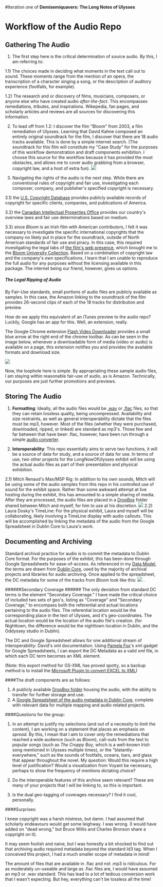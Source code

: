 #Iteration one of **Demisemiquavers: The Long Notes of Ulysses**


# Workflow of the Audio Repo #

## Gathering The Audio ##

1. The first step here is the critical determination of source audio. By this, I am referring to:

 1.1)  The choices made in deciding what moments in the text call out to sound. These moments range from the mention of an opera, the transcription of a character singing a song, or the description of auditory experience (footfalls, for example). 

 1.2)   The research and or discovery of films, musicians, composers, or anyone else who have created audio *after-the-fact*. This encompasses remediations, tributes, and inspirations. Wikepedia, fan pages, and scholarly articles and reviews are all sources for discovering this information. 

2.  To lead off from 1.2: I discover the film "Bloom" from 2003, a film remediation of Ulysses. Learning that David Kahne composed an entirely original soundtrack for the film, I discover that there are 18 audio tracks available. This is done by a simple internet search. (The soundtrack for this film will constitute my "Case Study" for the purposes of this workflow demonstration and draft components exhibition. I choose this source for the workflow because it has provided the most obstacles, and allows me to cover audio grabbing from a browser, copyright law, and a host of extra fun). 
![](http://ulysses.ie/wp-content/uploads/2011/10/banner1.jpg)

3.  Navigating the rights of the audio is the next step. While there are conventional rules of copyright and fair use, investigating each composer, company, and publisher's specified copyright is necessary. 

  3.1) the [U.S. Copyright Database](http://www.copyright.gov/records/) provides publicly available records of copyright for specific clients, companies, and publications of America.

 3.2) the [Canadian Intellectual Properties Office](http://www.cipo.ic.gc.ca/eic/site/cipointernet-internetopic.nsf/eng/h_wr00003.html) provides our country's overview laws and fair use determinations based on medium. 

 3.3) since *Bloom* is an Irish film with American contributors, I felt it was necessary to investigate the specific international copyrights that the company no likely put in place for the soundtrack, outside of North American standards of fair use and piracy. In this case, this required investigating the legal tabs of [the film's web presence](http://ulysses.ie), which brought me to the [Bloom University Collection](http://ulysses.ie/bloom-university-collection/). Based on a combination of copyright law and the company's own specifications, I learn that I am unable to reproduce the full audio for any purposes without the licensing available in this package. The internet being our friend, however, gives us options. 

##### The Legal Ripping of Audio #####

By Fair-Use standards, small portions of audio files are publicly available as samples. In this case, the Amazon linking to the soundtrack of the film provides 26-second clips of each of the 18 tracks for distribution and preview. 

How do we apply this equivalent of an iTunes preview to the audio repo?
Luckily, Google has an app for this. Well, an extension, really. 

The Google Chrome extension [Flash Video Downloader](https://chrome.google.com/webstore/detail/fvd-video-downloader/lfmhcpmkbdkbgbmkjoiopeeegenkdikp?hl=en) provides a small blue arrow at the right end of the chrome toolbar. As can be seen in the image below, whenever a downloadable form of media (video or audio) is available on a page, this extension notifies you and provides the available formats and download size.

![](http://i.imgur.com/awQTYY8.gif)

Now, the loophole here is simple. By appropriating these sample audio files, I am staying within reasonable fair-use of audio, as is Amazon. Technically, our purposes are just further promotions and previews.

## Storing The Audio 

1. **Formatting**: Ideally, all the audio files would be [.wav](http://en.wikipedia.org/wiki/WAV) or [.flac](http://en.wikipedia.org/wiki/FLAC) files, so that they can retain lossless quality, being uncompressed. Availability and size restraints, as well as general interoperability dictate that the files must be mp3, however. Most of the files (whether they were purchased, downloaded, ripped, or linked) are standard as mp3's. Those few and far between that have been .flac, however, have been run through a simple [audio converter](http://www.online-convert.com/).

2. **Interoperability**: This repo essentially aims to serve two functions, it will be a source of data for study, and a source of data for use. In terms of use, two other projects for the LongNowOfUlysses exhibit will be using the actual audio files as part of their presentation and physical exhibition. 

 2.1) Mitch Renaud's Max/MSP Rig: In addition to his own sounds, Mitch will be using some of the audio samples from this repo in his controlled use of sound for the exhibit space. Rather than some awkward attempt at live hosting during the exhibit, this has amounted to a simple sharing of media. After they are processed, the audio files are placed in a [DropBox](https://www.dropbox.com/) folder shared between Mitch and myself, for him to use at his discretion.
![](http://i.imgur.com/MtJ5vSt.gif)
 2.2) Laura Dosky's TimeLine: For the physical exhibit, Laura and myself will be collaborating, likely involving a TimeLine display with audio callouts. This will be accomplished by linking the metadata of the audio from the Google Spreadsheet in Dublin Core to Laura's work.

## Documenting and Archiving ##

Standard archival practice for audio is to commit the metadata to Dublin Core format. For the purposes of the exhibit, this has been done through Google Spreadsheets for ease-of-access. As referenced in my [Data Model](https://github.com/uvicmakerlab/LongNowOfUlysses/blob/master/English507/DataModel/ViraniDataModel.md), the terms are drawn from [Dublin Core](http://dublincore.org/documents/usageguide/elements.shtml), used by the majority of archival projects and libraries for audio archiving. Once applied to the spreadsheet, the DC metadata for some of the tracks from *Bloom* look like this:
 ![](http://i.imgur.com/phagLWR.gif)
.

######Secondary Coverage ######
The only deviation from standard DC terms is the element "Secondary Coverage." I have made the critical choice of included two sets of geo's, listing as "Coverage" and "Secondary Coverage," to encompass both the referential and actual locations pertaining to the audio files. The referential location would be the corresponding place in the text of Ulysses, and it's geo-coordinates. The actual location would be the location of the audio file's creation. (for Nighttown, the difference would be the nighttown location in Dublin, and the Oddyssey studio in Dublin). 

The DC and Google Spreadsheet allows for one additional stream of interoperability: David's xml documentation. Using [Pamela Fox](http://blog.pamelafox.org/2009/05/how-to-convert-google-spreadsheet-into.html)'s xml gadget for Google Spreadsheets, I can export the DC Metadata as a valid xml file, in which each DC term becomes an XML element. 

(Note: this export method for GS-XML has proved spotty, so a backup method is to install the [Microsoft Plugin to convert EXCEL to XML](http://www.youtube.com/watch?v=1OKZN2sUuvs)) 


####The draft components are as follows:

1. A publicly available [DropBox folder](https://www.dropbox.com/sh/01rtkhlf7jw3yvb/A4ftOaamD1?m) housing the audio, with the ability to transfer for further storage and use.
2. A [Google Spreadsheet of the audio metadata in Dublin Core](https://docs.google.com/spreadsheet/ccc?key=0AmC4guPyb1GedHB0NnBGQmZUbkVxczJ1X1lOTHdfMlE&usp=sharing), complete with relevant data for multiple mapping and audio related projects.


####Questions for the group:

1. In an attempt to justify my selections (and out of a necessity to limit the content), I am working on a statement that places an emphasis on *spread*. By this, I mean that I aim to cover only the remediations that reached a wide audience (such as *Bloom*), call-outs from the text to popular songs (such as *The Croppy Boy*, which is a well-known Irish song mentioned in Ulysses multiple times), or the "blatantly-everywhere," such as the sounds of footfalls, oceans, bars, and glass that appear throughout the novel. My question: Would this require a high level of justification? Would a visualization from Voyant be necessary, perhaps to show the frequency of mentions dictating choice?

2. Do the interoperable features of this archive seem relevant? These are many of your projects that I will be linking to, so this is important.

3. Is the dual geo-tagging of coverages necessary? I find it cool, personally. 


####Surprises:


I knew copyright was a harsh mistress, but damn. I had assumed that scholarly endeavours would get some leighway. I was wrong. (I would have added on "dead wrong,"  but Bruce Willis and Charles Bronson share a copyright on it). 

It may seem foolish and naive, but I was honestly a bit shocked to find out that archiving audio required metadata beyond the standard Id3 tag. When I conceived this project, I had a much smaller scope of metadata in mind!

The amount of files that are available in .flac and not .mp3 is ridiculous. For as moderately un-useable and large as .flac files are, I would have assumed an mp3 or .wav standard. This has lead to a lot of tedious conversion work that I wasn't expecting. But hey, everything can't be lossless all the time! 
